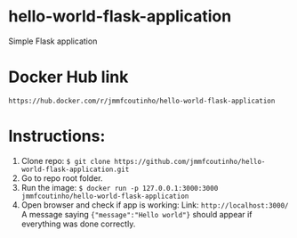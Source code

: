 # hello-world-flask-application
Simple Flask application

# Docker Hub link
`https://hub.docker.com/r/jmmfcoutinho/hello-world-flask-application`

# Instructions:
1. Clone repo:
`$ git clone https://github.com/jmmfcoutinho/hello-world-flask-application.git`
2. Go to repo root folder.
3. Run the image:
`$ docker run -p 127.0.0.1:3000:3000 jmmfcoutinho/hello-world-flask-application`
4. Open browser and check if app is working:
Link: `http://localhost:3000/`
A message saying `{"message":"Hello world"}` should appear if everything was done correctly.